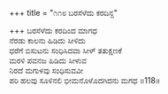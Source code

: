 +++
title = "೧೧೮ ಬರಸೆಳೆದು ಕರದಿನ್ದ"

+++
ಬರಸೆಳೆದು ಕರದಿಂದ ಮಾಗಧ  
ನೆರಡು ಕಾಲನು ಹಿಡಿದು ಸೀಳಿದು  
ಧರೆಗೆ ಬಿಸುಟನು ಸಂಧಿಸಿದವಾ ಸೀಳ್ ತತುಕ್ಷಣಕೆ  
ಮರಳಿ ಪವನಜ ಹಿಡಿದು ಸೀಳುವ   
ನಿರದೆ ಮಗುಳವು ಸಂಧಿಸುವವೀ  
ಪರಿ ಹಲವು ಸೂಳಿನಲಿ ಭೀಮನೊಳೊದಗಿದನು ಮಗಧ     ॥118॥